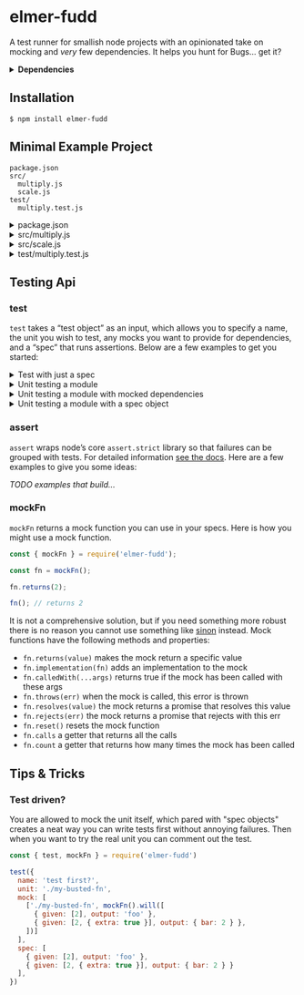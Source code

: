 # elmer-fudd

<!-- ![Elmer Fudd hunting](https://media.giphy.com/media/3oFzmpOB6IYecRY5eo/giphy.gif) -->

A test runner for smallish node projects with an opinionated take on mocking and _very_ few dependencies. It helps you hunt for Bugs... get it?

<details><summary><strong>Dependencies</strong></summary><div>

|Package|Why|
|:------|:--|
|`pirates`| for patching require |
|`stack-trace`| for identifying call sites |

</div></details>

## Installation

```
$ npm install elmer-fudd
```

## Minimal Example Project

```
package.json
src/
  multiply.js
  scale.js
test/
  multiply.test.js
```

<details><summary>package.json</summary><div>

```json
{
  "elmer-fudd": {
    "ext": "test.js",
    "root": "test",
    "alias": {
      "@src": "src"
    }
  },
  "scripts": {
    "test": "elmer-fudd"
  },
}
```

</div></details>

<details><summary>src/multiply.js</summary><div>

```javascript
const scale = require('./scale');
module.exports = (value) => value * scale;
```

</div></details>

<details><summary>src/scale.js</summary><div>

```javascript
module.exports = 10;
```

</div></details>

</div></details>

<details><summary>test/multiply.test.js</summary><div>

```javascript
const { test, assert } = require('elmer-fudd');

test({
  name: 'Multiply without mocking',
  unit: '@src/multiply',
  spec: (multiply) => {
    assert.equal(multiply(5), 50);
  }
});

test({
  name: 'Multiply with mocked scale',
  unit: '@src/multiply',
  mock: [
    ['@src/scale', 2]
  ],
  spec: (multiply) => {
    assert.equal(multiply(5), 10);
  }
});

```

</div></details>

## Testing Api

### test

`test` takes a “test object” as an input, which allows you to specify a name, the unit you wish to test, any mocks you want to provide for dependencies, and a “spec” that runs assertions. Below are a few examples to get you started:

<details><summary>Test with just a spec</summary><div>

```javascript
const { test, assert } = require('elmer-fudd');

test({
  name: 'Test with just a spec',
  spec: () => {
    assert.ok(true);
  }
});
```
</div></details>

<details><summary>Unit testing a module</summary><div>

```javascript
const { test, assert } = require('elmer-fudd');

test({
  name: 'Unit testing a module',
  unit: './path/to/double.js'
  spec: (double) => {
    assert.equal(double(2), 4);
  }
});
```
</div></details>

<details><summary>Unit testing a module with mocked dependencies</summary><div>

```javascript
const { test, assert } = require('elmer-fudd');

test({
  name: 'Unit testing a module',
  unit: './path/to/unit.js',
  mock: [
    ['.path', { fake: true }],
  ],
  spec: (double) => {
    assert.equal(double(2), 4);
  }
});
```
</div></details>

<details><summary>Unit testing a module with a spec object</summary><div>

```javascript
const { test, assert } = require('elmer-fudd');

test({
  name: 'Using a spec object',
  unit: './path/to/sum.js',
  spec: [
    { given: [1, 2], expect: 3 },
    { given: [1, 2, 3], expect: 6 },
  ]
});
```
</div></details>

### assert

`assert` wraps node’s core `assert.strict` library so that failures can be grouped with tests. For detailed information [see the docs](https://nodejs.org/api/assert.html). Here are a few examples to give you some ideas:

_TODO examples that build..._

### mockFn

`mockFn` returns a mock function you can use in your specs. Here is how you might use a mock function.

```javascript
const { mockFn } = require('elmer-fudd');

const fn = mockFn();

fn.returns(2);

fn(); // returns 2
```

It is not a comprehensive solution, but if you need something more robust there is no reason you cannot use something like [sinon](https://sinonjs.org/) instead. Mock functions have the following methods and properties:

* `fn.returns(value)` makes the mock return a specific value
* `fn.implementation(fn)` adds an implementation to the mock
* `fn.calledWith(...args)` returns true if the mock has been called with these args
* `fn.throws(err)` when the mock is called, this error is thrown
* `fn.resolves(value)` the mock returns a promise that resolves this value
* `fn.rejects(err)` the mock returns a promise that rejects with this err
* `fn.reset()` resets the mock function
* `fn.calls` a getter that returns all the calls
* `fn.count` a getter that returns how many times the mock has been called

## Tips & Tricks

### Test driven?

You are allowed to mock the unit itself, which pared with "spec objects" creates a neat way you can write tests first without annoying failures. Then when you want to try the real unit you can comment out the test.

```javascript
const { test, mockFn } = require('elmer-fudd')

test({
  name: 'test first?',
  unit: './my-busted-fn',
  mock: [
    ['./my-busted-fn', mockFn().will([
      { given: [2], output: 'foo' },
      { given: [2, { extra: true }], output: { bar: 2 } },
    ])]
  ],
  spec: [
    { given: [2], output: 'foo' },
    { given: [2, { extra: true }], output: { bar: 2 } }
  ],
})
```

